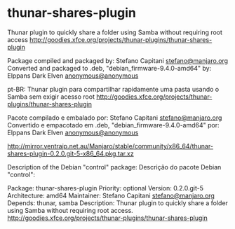 # thunar-shares-plugin
Thunar plugin to quickly share a folder using Samba without requiring root access
http://goodies.xfce.org/projects/thunar-plugins/thunar-shares-plugin

Package compiled and packaged by: Stefano Capitani <stefano@manjaro.org>
Converted and packaged to .deb, "debian_firmware-9.4.0-amd64" by: Elppans Dark Elven <anonymous@anonymous>

pt-BR:
Thunar plugin para compartilhar rapidamente uma pasta usando o Samba sem exigir acesso root
http://goodies.xfce.org/projects/thunar-plugins/thunar-shares-plugin

Pacote compilado e embalado por: Stefano Capitani <stefano@manjaro.org>
Convertido e empacotado em .deb, "debian_firmware-9.4.0-amd64" por: Elppans Dark Elven <anonymous@anonymous>

http://mirror.ventraip.net.au/Manjaro/stable/community/x86_64/thunar-shares-plugin-0.2.0.git-5-x86_64.pkg.tar.xz

Description of the Debian "control" package:
Descrição do pacote Debian "control":

Package: thunar-shares-plugin
Priority: optional
Version: 0.2.0.git-5
Architecture: amd64
Maintainer: Stefano Capitani <stefano@manjaro.org>
Depends: thunar, samba
Description: Thunar plugin to quickly share a folder using Samba without requiring root access.
http://goodies.xfce.org/projects/thunar-plugins/thunar-shares-plugin
